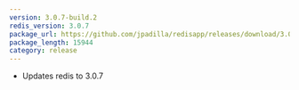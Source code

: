 ```yaml
---
version: 3.0.7-build.2
redis_version: 3.0.7
package_url: https://github.com/jpadilla/redisapp/releases/download/3.0.7-build.2/Redis.zip
package_length: 15944
category: release
---
```

- Updates redis to 3.0.7

